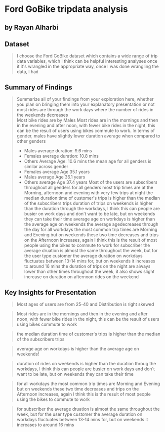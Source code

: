 # Ford GoBike tripdata analysis
## by Rayan Alharbi


## Dataset

> I choose the Ford GoBike dataset which contains a wide range of trip data variables, which I think can be helpful interesting analyses once it it's wrangled in the appropriate way, once I was done wrangling the data, I had 


## Summary of Findings

> Summarize all of your findings from your exploration here, whether you plan on bringing them into your explanatory presentation or not
> most rides are through the work days where the number of rides in the weekends decreases\
> Most bike rides are by Males 
> Most rides are in the mornings and then in the evening and after noon, with fewer bike rides in the night, this can be the result of users using bikes commute to work.
> In terms of gender, males have slightly lower duration average when compared to other genders 
> - Males average duration: 9.6 mins
> - Females average duration: 10.8 mins
> - Others Average Age: 10.6 mins
> the mean age for all genders is similar across gender 
> - Females average Age 35.1 years
> - Males average Age 36.1 years
> - Others average Age 37.4 years
> Most of the users are subscribers throughout all genders
> for all genders most trip times are at the Morning, afternoon and evening with very few trips at night
> the median duration time of customer's trips is higher than the median of the subscribers trips
> duration of trips on weekends is higher than the duration through the workdays, I think this can people are busier on work days and don't want to be late, but on weekends they can take their time
> average age on workdays is higher than the average age on weekends
> the average agedecreases through the day
> for all workdays the most common trip times are Morning and Evening but on weekends these two time decreases and trips on the Afternoon increases, again I think this is the result of most people using the bikes to commute to work
> for subscriber the average druation is almost the same throughout the week, but for the user type customer the average duration on workdays fluctuates between 13-14 mins for, but on weekends it increases to around 16 mins
> the duration of trips on the night are always lower than other times throughout the week, it also shows slight increase on duration on afternoon rides on the weekend

## Key Insights for Presentation

> Most ages of users are from 25-40 and Distribution is right skewed

> Most rides are in the mornings and then in the evening and after noon, with fewer bike rides in the night, this can be the result of users using bikes commute to work

> the median duration time of customer's trips is higher than the median of the subscribers trips

> average age on workdays is higher than the average age on weekends!

> duration of rides on weekends is higher than the duration throug the workdays, I think this can people are busier on work days and don't want to be late, but on weekends they can take their time

> for all workdays the most common trip times are Morning and Evening but on weekends these two time decreases and trips on the Afternoon increases, again I think this is the result of most people using the bikes to commute to work

>for subscriber the average druation is almost the same throughout the week, but for the user type customer the average duration on workdays fluctuates between 13-14 mins for, but on weekends it increases to around 16 mins